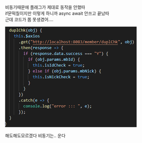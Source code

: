
비동기때문에 플래그가 제대로 동작을 안했따  
if문떡칠이지만 이렇게 하니까 async await 안쓰고 끝났따  
근데 코드가 쫌 못생겼어....  


![동기비동기흑흑](../images/동기비동기짜증남.png)



해도해도모르겠다 비동기는.. 운다  

